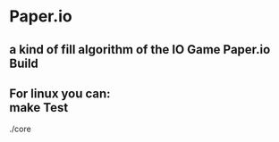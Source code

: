 Paper.io
========
a kind of fill algorithm of the IO Game Paper.io
Build
-----
For linux you can:  
    make
Test
-----
   ./core
